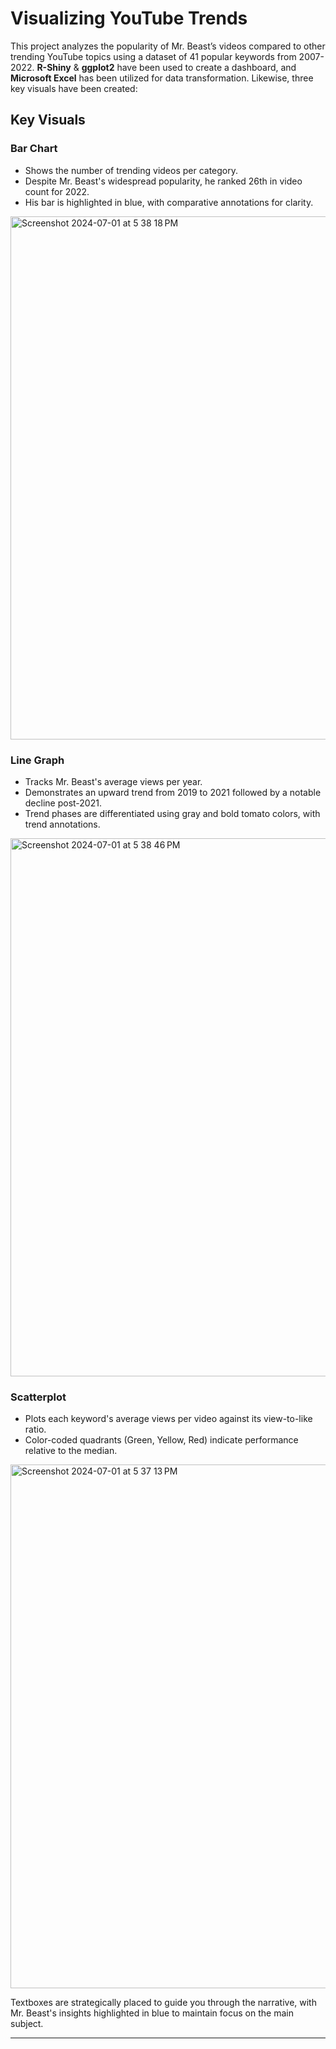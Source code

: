 # Visualizing YouTube Trends

This project analyzes the popularity of Mr. Beast’s videos compared to other trending YouTube topics using a dataset of 41 popular keywords from 2007-2022. **R-Shiny** & **ggplot2** have been used to create a dashboard, and **Microsoft Excel** has been utilized for data transformation.
Likewise, three key visuals have been created:

## Key Visuals

### Bar Chart
- Shows the number of trending videos per category.
- Despite Mr. Beast's widespread popularity, he ranked 26th in video count for 2022.
- His bar is highlighted in blue, with comparative annotations for clarity.

<img width="837" alt="Screenshot 2024-07-01 at 5 38 18 PM" src="https://github.com/pranjalshrestha/Visualizing_YouTube_Trends/assets/135492582/6a46b7eb-1ac5-4348-8b25-f711a8fa134d">

### Line Graph
- Tracks Mr. Beast's average views per year.
- Demonstrates an upward trend from 2019 to 2021 followed by a notable decline post-2021.
- Trend phases are differentiated using gray and bold tomato colors, with trend annotations.

<img width="861" alt="Screenshot 2024-07-01 at 5 38 46 PM" src="https://github.com/pranjalshrestha/Visualizing_YouTube_Trends/assets/135492582/14182843-7ead-47ab-8162-4308dbf840c3">

### Scatterplot
- Plots each keyword's average views per video against its view-to-like ratio.
- Color-coded quadrants (Green, Yellow, Red) indicate performance relative to the median.

<img width="838" alt="Screenshot 2024-07-01 at 5 37 13 PM" src="https://github.com/kr-muchiri/Python-mini-projects/assets/135492582/8f603c55-3d67-435e-b32a-23e5b6c317ca">


Textboxes are strategically placed to guide you through the narrative, with Mr. Beast's insights highlighted in blue to maintain focus on the main subject.

---
